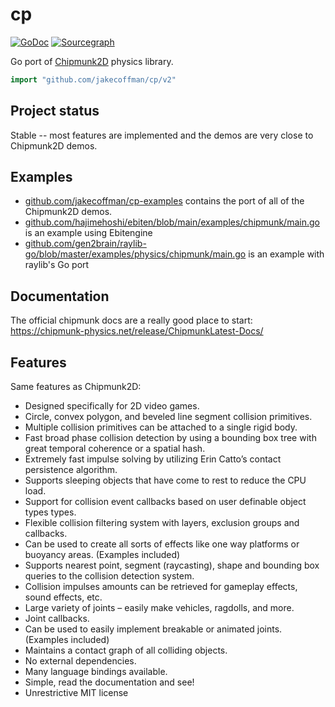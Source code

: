# cp
[![GoDoc](https://godoc.org/github.com/jakecoffman/cp?status.svg)](https://pkg.go.dev/github.com/jakecoffman/cp/v2)
[![Sourcegraph](https://sourcegraph.com/github.com/jakecoffman/cp/-/badge.svg)](https://sourcegraph.com/github.com/jakecoffman/cp?badge)

Go port of [Chipmunk2D](https://github.com/slembcke/Chipmunk2D) physics library. 

```Go
import "github.com/jakecoffman/cp/v2"
```

## Project status

Stable -- most features are implemented and the demos are very close to Chipmunk2D demos. 

## Examples

- [github.com/jakecoffman/cp-examples](https://github.com/jakecoffman/cp-examples) contains the port of all of the Chipmunk2D demos.
- [github.com/hajimehoshi/ebiten/blob/main/examples/chipmunk/main.go](https://github.com/hajimehoshi/ebiten/blob/main/examples/chipmunk/main.go) is an example using Ebitengine
- [github.com/gen2brain/raylib-go/blob/master/examples/physics/chipmunk/main.go](https://github.com/gen2brain/raylib-go/blob/master/examples/physics/chipmunk/main.go) is an example with raylib's Go port

## Documentation

The official chipmunk docs are a really good place to start: https://chipmunk-physics.net/release/ChipmunkLatest-Docs/

## Features

Same features as Chipmunk2D:

- Designed specifically for 2D video games.
- Circle, convex polygon, and beveled line segment collision primitives.
- Multiple collision primitives can be attached to a single rigid body.
- Fast broad phase collision detection by using a bounding box tree with great temporal coherence or a spatial hash.
- Extremely fast impulse solving by utilizing Erin Catto’s contact persistence algorithm.
- Supports sleeping objects that have come to rest to reduce the CPU load.
- Support for collision event callbacks based on user definable object types types.
- Flexible collision filtering system with layers, exclusion groups and callbacks.
- Can be used to create all sorts of effects like one way platforms or buoyancy areas. (Examples included)
- Supports nearest point, segment (raycasting), shape and bounding box queries to the collision detection system.
- Collision impulses amounts can be retrieved for gameplay effects, sound effects, etc.
- Large variety of joints – easily make vehicles, ragdolls, and more.
- Joint callbacks.
- Can be used to easily implement breakable or animated joints. (Examples included)
- Maintains a contact graph of all colliding objects.
- No external dependencies.
- Many language bindings available.
- Simple, read the documentation and see!
- Unrestrictive MIT license
